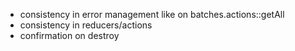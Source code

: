 + consistency in error management like on batches.actions::getAll
+ consistency in reducers/actions
+ confirmation on destroy
